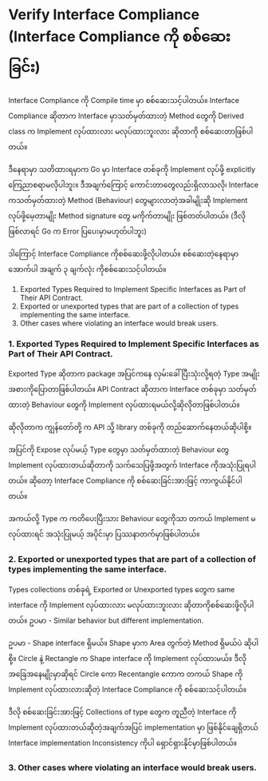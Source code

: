 # Verify Interface Compliance  (Interface Compliance ကို စစ်ဆေးခြင်း)

Interface Compliance ကို Compile time မှာ စစ်ဆေးသင့်ပါတယ်။ Interface Compliance ဆိုတာက Interface မှာသတ်မှတ်ထားတဲ့ Method တွေကို Derived class က Implement လုပ်ထားလား မလုပ်ထားဘူးလား ဆိုတာကို စစ်ဆေးတာဖြစ်ပါတယ်။ 

ဒီနေရာမှာ သတိထားရမှာက Go မှာ Interface တစ်ခုကို Implement လုပ်ဖို့ explicitly ကြေညာစရာမလိုပါဘူး။ ဒီအချက်ကြောင့် ကောင်းတာတွေလည်းရှိလာသလို၊ Interface ကသတ်မှတ်ထားတဲ့ Method (Behaviour) တွေများလာတဲ့အခါမျိုးဆို Implement လုပ်ဖို့မေ့တာမျိုး Method signature တွေ မကိုက်တာမျိုး ဖြစ်တတ်ပါတယ်။ (ဒီလိုဖြစ်လာရင် Go က Error ပြပေးမှာမဟုတ်ပါဘူး)

ဒါကြောင့် Interface Compliance ကိုစစ်ဆေးဖို့လိုပါတယ်။ စစ်ဆေးတဲ့နေရာမှာ အောက်ပါ အချက် ၃ ချက်လုံး ကိုစစ်ဆေးသင့်ပါတယ်။

1. Exported Types Required to Implement Specific Interfaces as Part of Their API Contract.
2. Exported or unexported types that are part of a collection of types implementing the same interface.
3. Other cases where violating an interface would break users.

### 1. Exported Types Required to Implement Specific Interfaces as Part of Their API Contract.

Exported Type ဆိုတာက package အပြင်ကနေ လှမ်းခေါ် ပြီးသုံးလို့ရတဲ့ Type အမျိုးအစားကိုပြောတာဖြစ်ပါတယ်။
API Contract ဆိုတာက Interface တစ်ခုမှာ သတ်မှတ်ထားတဲ့ Behaviour တွေကို Implement လုပ်ထားရမယ်လို့ဆိုလိုတာဖြစ်ပါတယ်။

ဆိုလိုတာက ကျွန်တော်တို့ က API သို့ library တစ်ခုကို တည်ဆောက်နေတယ်ဆိုပါစို့။

အပြင်ကို Expose လုပ်မယ့် Type တွေမှာ သတ်မှတ်ထားတဲ့ Behaviour တွေ Implement လုပ်ထားတယ်ဆိုတာကို သက်သေပြဖို့အတွက် Interface ကိုအသုံးပြုရပါတယ်။ ဆိုတော့ Interface Compliance ကို စစ်ဆေးခြင်းအားဖြင့် ကာကွယ်နိုင်ပါတယ်။ 

အကယ်လို့ Type က ကတိပေးပြီးသား Behaviour တွေကိုသာ တကယ် Implement မလုပ်ထားရင် အသုံးပြုမယ့် အပိုင်းမှာ ပြဿနာတက်မှာဖြစ်ပါတယ်။

### 2. Exported or unexported types that are part of a collection of types implementing the same interface.

Types collections တစ်ခုရဲ့ Exported or Unexported types တွေက same interface ကို Implement လုပ်ထားလား မလုပ်ထားဘူးလား ဆိုတာကိုစစ်ဆေးဖို့လိုပါတယ်။ ဥပမာ - Similar behavior but different implementation.

ဥပမာ - Shape interface ရှိမယ်။ Shape မှာက Area တွက်တဲ့ Method ရှိမယ်ပဲ ဆိုပါစို့။ Circle နဲ့ Rectangle က Shape interface ကို Implement လုပ်ထားမယ်။ ဒီလို အခြေအနေမျိုးမှာဆိုရင် Circle ကော Recentangle ကောက တကယ် Shape ကို Implement လုပ်ထားလားဆိုတဲ့ Interface Compliance ကို စစ်ဆေးသင့်ပါတယ်။

ဒီလို စစ်ဆေးခြင်းအားဖြင့် Collections of type တွေက တူညီတဲ့ Interface ကို Implement လုပ်ထားတယ်ဆိုတဲ့အချက်အပြင် implementation မှာ ဖြစ်နိုင်ချေရှိတယ် Interface implementation Inconsistency ကိုပါ ရှောင်ရှားနိုင်မှာဖြစ်ပါတယ်။

### 3. Other cases where violating an interface would break users.



